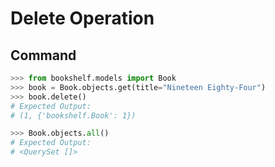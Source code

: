 # Delete Operation

## Command
```python
>>> from bookshelf.models import Book
>>> book = Book.objects.get(title="Nineteen Eighty-Four")
>>> book.delete()
# Expected Output:
# (1, {'bookshelf.Book': 1})

>>> Book.objects.all()
# Expected Output:
# <QuerySet []>
